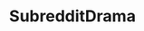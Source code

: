 ---
title: SubredditDrama
crosslinks:
- Drama
- The_Donald
- AskReddit
- conspiracy
- news
- videos
- pics
- politics
- todayilearned
- worldnews
- movies
- legaladvice
- neoliberal
- IAmA
- SubredditDramaDrama
- OutOfTheLoop
- SnapshillBotEx
- Games
- gaming
- socialism
---
